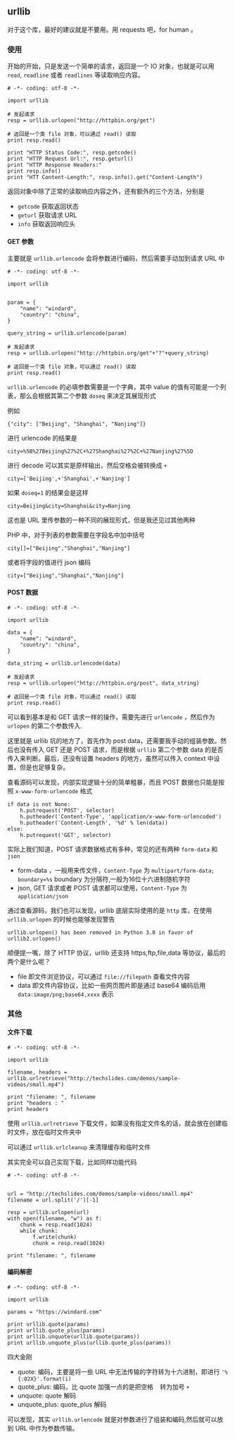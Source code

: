 ## urllib

对于这个库，最好的建议就是不要用。用 requests 吧，for human 。


### 使用

开始的开始，只是发送一个简单的请求，返回是一个 IO 对象，也就是可以用 `read`, `readline` 或者 `readlines` 等读取响应内容。

```
# -*- coding: utf-8 -*-

import urllib

# 发起请求
resp = urllib.urlopen("http://httpbin.org/get")

# 返回是一个类 file 对象，可以通过 read() 读取
print resp.read()

print "HTTP Status Code:", resp.getcode()
print "HTTP Request Url:", resp.geturl()
print "HTTP Response Headers:"
print resp.info()
print "HTT Content-Length:", resp.info().get("Content-Length")

```

返回对象中除了正常的读取响应内容之外，还有额外的三个方法，分别是
- `getcode` 获取返回状态
- `geturl` 获取请求 URL
- `info` 获取返回响应头

#### GET 参数

主要就是 `urllib.urlencode` 会将参数进行编码，然后需要手动加到请求 URL 中

```
# -*- coding: utf-8 -*-

import urllib


param = {
    "name": "windard",
    "country": "china",
}

query_string = urllib.urlencode(param)

# 发起请求
resp = urllib.urlopen("http://httpbin.org/get"+"?"+query_string)

# 返回是一个类 file 对象，可以通过 read() 读取
print resp.read()

```

`urllib.urlencode` 的必填参数需要是一个字典，其中 value 的值有可能是一个列表，那么会根据其第二个参数 `doseq` 来决定其展现形式

例如

```
{"city": ["Beijing", "Shanghai", "Nanjing"]}
```

进行 urlencode 的结果是

```
city=%5B%27Beijing%27%2C+%27Shanghai%27%2C+%27Nanjing%27%5D
```

进行 decode 可以其实是原样输出，然后空格会被转换成 `+`

```
city=['Beijing',+'Shanghai',+'Nanjing']
```

如果 `doseq=1` 的结果会是这样

```
city=Beijing&city=Shanghai&city=Nanjing
```

这也是 URL 里传参数的一种不同的展现形式，但是我还见过其他两种

PHP 中，对于列表的参数需要在字段名中加中括号

```
city[]=["Beijing","Shanghai","Nanjing"]
```

或者将字段的值进行 json 编码

```
city=["Beijing","Shanghai","Nanjing"]
```

#### POST 数据

```
# -*- coding: utf-8 -*-

import urllib

data = {
    "name": "windard",
    "country": "china",
}

data_string = urllib.urlencode(data)

# 发起请求
resp = urllib.urlopen("http://httpbin.org/post", data_string)

# 返回是一个类 file 对象，可以通过 read() 读取
print resp.read()

```

可以看到基本是和 GET 请求一样的操作，需要先进行 `urlencode` ，然后作为 `urlopen` 的第二个参数传入.

这里就是 urllib 坑的地方了，首先作为 post data，还需要我手动的组装参数。然后也没有传入 GET 还是 POST 请求，而是根据 `urllib` 第二个参数 data 的是否传入来判断。最后，还没有设置 headers 的地方，虽然可以传入 context 中设置，但是也足够复杂。

查看源码可以发现，内部实现逻辑十分的简单粗暴，而且 POST 数据也只能是按照 `x-www-form-urlencode` 格式

```
if data is not None:
    h.putrequest('POST', selector)
    h.putheader('Content-Type', 'application/x-www-form-urlencoded')
    h.putheader('Content-Length', '%d' % len(data))
else:
    h.putrequest('GET', selector)
```

实际上我们知道，POST 请求数据格式有多种，常见的还有两种 `form-data` 和 `json`
- form-data ，一般用来传文件，`Content-Type` 为 `multipart/form-data; boundary=%s` boundary 为分隔符,一般为16位十六进制随机字符
- json, GET 请求或者 POST 请求都可以使用，`Content-Type` 为 `application/json`

通过查看源码，我们也可以发现，urllib 底层实际使用的是 `http` 库，在使用 `urllib.urlopen` 的时候也能够发现警告

```
urllib.urlopen() has been removed in Python 3.0 in favor of urllib2.urlopen()
```

顺便提一嘴，除了 HTTP 协议，urllib 还支持 https,ftp,file,data 等协议，最后的两个是什么呢？
- file 即文件浏览协议，可以通过 `file://filepath` 查看文件内容
- data 即文件内容协议，比如一些网页图片即是通过 base64 编码后用 `data:image/png;base64,xxxx` 表示

### 其他

#### 文件下载

```
# -*- coding: utf-8 -*-

import urllib

filename, headers = urllib.urlretrieve("http://techslides.com/demos/sample-videos/small.mp4")

print "filename: ", filename
print "headers : "
print headers

```

使用 `urllib.urlretrieve` 下载文件，如果没有指定文件名的话，就会放在创建临时文件，放在临时文件夹中

可以通过 `urllib.urlcleanup` 来清理缓存和临时文件

其实完全可以自己实现下载，比如同样功能代码

```
# -*- coding: utf-8 -*-


url = "http://techslides.com/demos/sample-videos/small.mp4"
filename = url.split('/')[-1]

resp = urllib.urlopen(url)
with open(filename, "w") as f:
    chunk = resp.read(1024)
    while chunk:
        f.write(chunk)
        chunk = resp.read(1024)

print "filename: ", filename

```

#### 编码解密

```
# -*- coding: utf-8 -*-

import urllib

params = "https://windard.com"

print urllib.quote(params)
print urllib.quote_plus(params)
print urllib.unquote(urllib.quote(params))
print urllib.unquote_plus(urllib.quote_plus(params))

```

四大金刚
- quote: 编码，主要是将一些 URL 中无法传输的字符转为十六进制，即进行 `'%{:02X}'.format(i)`
- quote_plus: 编码，比 quote 加强一点的是把空格 ` ` 转为加号 `+`
- unquote: quote 解码
- unquote_plus: quote_plus 解码

可以发现，其实 `urllib.urlencode` 就是对参数进行了组装和编码,然后就可以放到 URL 中作为参数传输。

